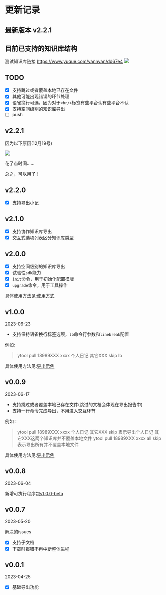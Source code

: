 # 更新记录

## 最新版本 v2.2.1

## 目前已支持的知识库结构

测试知识库链接
<https://www.yuque.com/vannvan/dd67e4>
![](https://p.ipic.vip/iqak6t.png)
<!-- 以上知识库会生成如下目录：   -->
<!-- ![](https://p.ipic.vip/gt8pjs.png)   -->
<!-- 以上知识库会生成如下报告：  
![](https://p.ipic.vip/8kmbwg.png) -->

## TODO

- [x] 支持跳过或者覆盖本地已存在文件
- [x] 其他可能出现错误的环节处理
- [x] 语雀换行可选，因为对于`<br/>`标签有些平台认有些平台不认
- [x] 支持空间级别的知识库导出
- [ ] push

## v2.2.1

因为以下原因(12月19号)  

![](https://p.ipic.vip/xywr4h.png)

花了点时间......

总之，可以用了！

## v2.2.0

- [x] 支持导出小记

## v2.1.0

- [x] 支持协作知识库导出
- [x] 交互式选项列表区分知识库类型

## v2.0.0

- [x] 支持空间级别的知识库导出
- [x] 试验性`sdk`能力
- [x] `init`命令，用于初始化配置模版
- [x] `upgrade`命令，用于工具操作

具体使用方法见:[使用方式](https://github.com/vannvan/yuque-tools#使用方式)

## v1.0.0

2023-06-23

- 支持保持语雀换行标签选项，`lb`命令行参数和`linebreak`配置

例如:
> ytool pull 18989XXX xxxx 个人日记 其它XXX skip  lb

具体使用方法见:[导出示例](https://github.com/vannvan/yuque-tools#应用示例)

## v0.0.9

2023-06-17

- 支持跳过或者覆盖本地已存在文件(跳过的文档会体现在导出报告中)
- 支持一行命令完成导出，不用进入交互环节

例如：
> ytool pull 18989XXX xxxx 个人日记 其它XXX skip   表示导出个人日记 其它XXX这两个知识库并不覆盖本地文件
> ytool pull 18989XXX xxxx all skip 表示导出所有并不覆盖本地文件

具体使用方法见:[导出示例](https://github.com/vannvan/yuque-tools#应用示例)

## v0.0.8

2023-06-04

新增可执行程序包[v1.0.0-beta](https://github.com/vannvan/yuque-tools/releases/tag/v1.0.0-beta)

## v0.0.7

2023-05-20

解决的issues

- [x] 支持子文档
- [x] 下载时报错不再中断整体进程

## v0.0.1

2023-04-25

- [x] 基础导出功能
